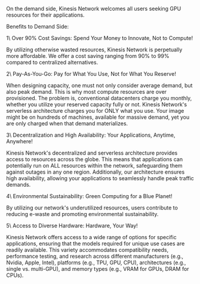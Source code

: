 On the demand side, Kinesis Network welcomes all users seeking GPU resources for their applications.

Benefits to Demand Side:

1\ Over 90% Cost Savings: Spend Your Money to Innovate, Not to Compute!

By utilizing otherwise wasted resources, Kinesis Network is perpetually more affordable. We offer a cost saving ranging from 90% to 99% compared to centralized alternatives.

2\ Pay-As-You-Go: Pay for What You Use, Not for What You Reserve! 

When designing capacity, one must not only consider average demand, but also peak demand. This is why most compute resources are over provisioned. The problem is, conventional datacenters charge you monthly, whether you utilize your reserved capacity fully or not. Kinesis Network's serverless architecture charges you for ONLY what you use. Your image might be on hundreds of machines, available for massive demand, yet you are only charged when that demand materializes.

3\ Decentralization and High Availability: Your Applications, Anytime, Anywhere! 

Kinesis Network's decentralized and serverless architecture provides access to resources across the globe. This means that applications can potentially run on ALL resources within the network, safeguarding them against outages in any one region. Additionally, our architecture ensures high availability, allowing your applications to seamlessly handle peak traffic demands.

4\ Environmental Sustainability: Green Computing for a Blue Planet! 

By utilizing our network's underutilized resources, users contribute to reducing e-waste and promoting environmental sustainability.

5\ Access to Diverse Hardware: Hardware, Your Way!

Kinesis Network offers access to a wide range of options for specific applications, ensuring that the models required for unique use cases are readily available. This variety accommodates compatibility needs, performance testing, and research across different manufacturers (e.g., Nvidia, Apple, Intel), platforms (e.g., TPU, GPU, CPU), architectures (e.g., single vs. multi-GPU), and memory types (e.g., VRAM for GPUs, DRAM for CPUs).
